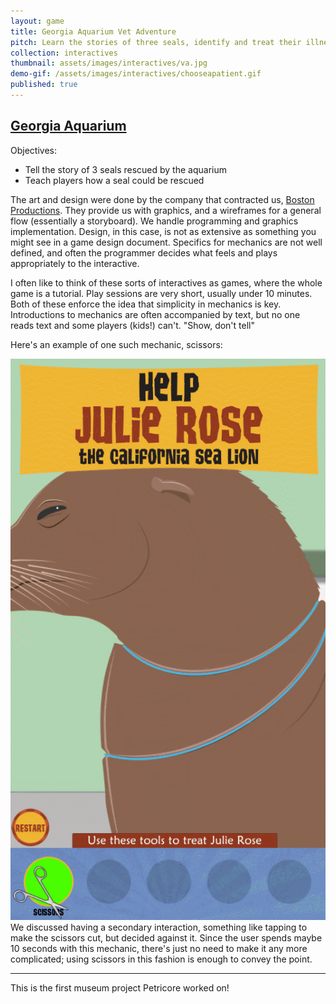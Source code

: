 ```yaml
---
layout: game
title: Georgia Aquarium Vet Adventure
pitch: Learn the stories of three seals, identify and treat their illnesses
collection: interactives
thumbnail: assets/images/interactives/va.jpg
demo-gif: /assets/images/interactives/chooseapatient.gif
published: true
--- 
```

## [Georgia Aquarium](https://www.georgiaaquarium.org/)

Objectives:
- Tell the story of 3 seals rescued by the aquarium
- Teach players how a seal could be rescued

The art and design were done by the company that contracted us, [Boston Productions](http://www.bostonproductions.com/). They provide us with graphics, and a wireframes for a general flow (essentially a storyboard). We handle programming and graphics implementation. Design, in this case, is not as extensive as something you might see in a game design document. Specifics for mechanics are not well defined, and often the programmer decides what feels and plays appropriately to the interactive.

I often like to think of these sorts of interactives as games, where the whole game is a tutorial. Play sessions are very short, usually under 10 minutes. Both of these enforce the idea that simplicity in mechanics is key. Introductions to mechanics are often accompanied by text, but no one reads text and some players (kids!) can't. "Show, don't tell"

Here's an example of one such mechanic, scissors:
<div class="aspectratio">
<img src="/assets/images/interactives/scissors_cut.gif" class="demo-gif">
</div>
We discussed having a secondary interaction, something like tapping to make the scissors cut, but decided against it. Since the user spends maybe 10 seconds with this mechanic, there's just no need to make it any more complicated; using scissors in this fashion is enough to convey the point.

---
This is the first museum project Petricore worked on!
